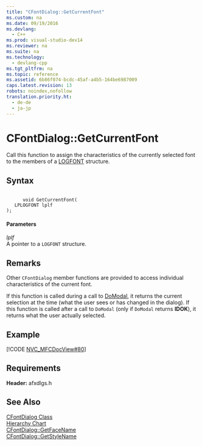 ```yaml
---
title: "CFontDialog::GetCurrentFont"
ms.custom: na
ms.date: 09/19/2016
ms.devlang: 
  - C++
ms.prod: visual-studio-dev14
ms.reviewer: na
ms.suite: na
ms.technology: 
  - devlang-cpp
ms.tgt_pltfrm: na
ms.topic: reference
ms.assetid: 6b86f074-bcdc-45af-a4b5-164be6987009
caps.latest.revision: 13
robots: noindex,nofollow
translation.priority.ht: 
  - de-de
  - ja-jp
---
```

# CFontDialog::GetCurrentFont
Call this function to assign the characteristics of the currently selected font to the members of a [LOGFONT](http://msdn.microsoft.com/library/windows/desktop/dd145037) structure.  
  
## Syntax  
  
```  
  
      void GetCurrentFont(  
   LPLOGFONT lplf   
);  
```  
  
#### Parameters  
 *lplf*  
 A pointer to a `LOGFONT` structure.  
  
## Remarks  
 Other `CFontDialog` member functions are provided to access individual characteristics of the current font.  
  
 If this function is called during a call to [DoModal](../vs140/CFontDialog--DoModal.md), it returns the current selection at the time (what the user sees or has changed in the dialog). If this function is called after a call to `DoModal` (only if `DoModal` returns **IDOK**), it returns what the user actually selected.  
  
## Example  
 [!CODE [NVC_MFCDocView#80](../CodeSnippet/VS_Snippets_Cpp/NVC_MFCDocView#80)]  
  
## Requirements  
 **Header:** afxdlgs.h  
  
## See Also  
 [CFontDialog Class](../vs140/CFontDialog-Class.md)   
 [Hierarchy Chart](../vs140/Hierarchy-Chart.md)   
 [CFontDialog::GetFaceName](../vs140/CFontDialog--GetFaceName.md)   
 [CFontDialog::GetStyleName](../vs140/CFontDialog--GetStyleName.md)